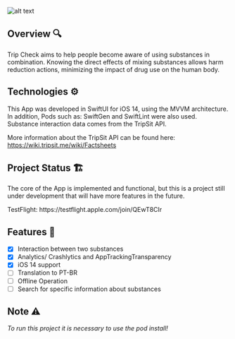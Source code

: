 ![alt text](https://i.ibb.co/r0Vxr2M/banner.png)

## Overview 🔍

<p align="left">Trip Check aims to help people become aware of using substances in combination. Knowing the direct effects of mixing substances allows harm reduction actions, minimizing the impact of drug use on the human body.</p>

## Technologies ⚙️
<p align="left">This App was developed in SwiftUI for iOS 14, using the MVVM architecture. In addition, Pods such as: SwiftGen and SwiftLint were also used. Substance interaction data comes from the TripSit API.

More information about the TripSit API can be found here: https://wiki.tripsit.me/wiki/Factsheets</p>

## Project Status 🏗
<p align="left">The core of the App is implemented and functional, but this is a project still under development that will have more features in the future.</p>
TestFlight: https://testflight.apple.com/join/QEwT8CIr

## Features 📱
- [x] Interaction between two substances
- [x] Analytics/ Crashlytics and AppTrackingTransparency
- [x] iOS 14 support
- [ ] Translation to PT-BR
- [ ] Offline Operation
- [ ] Search for specific information about substances

## Note ⚠️
*To run this project it is necessary to use the pod install!*
